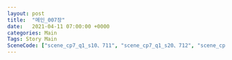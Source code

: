 ```yaml
---
layout: post
title:  "메인_007장"
date:   2021-04-11 07:00:00 +0000
categories: Main
Tags: Story Main
SceneCode: ["scene_cp7_q1_s10、711", "scene_cp7_q1_s20、712", "scene_cp7_q2_s10、721", "scene_cp7_q2_s20、722", "scene_cp7_q3_s10、731", "scene_cp7_q3_s20、732", "scene_cp7_q4_s10、741", "scene_cp7_q4_s20、742", "scene_cp7_q4_s30、743"]
---
```

